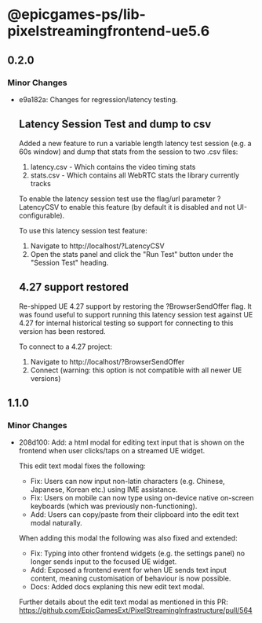 # @epicgames-ps/lib-pixelstreamingfrontend-ue5.6

## 0.2.0

### Minor Changes

- e9a182a: Changes for regression/latency testing.

    ## Latency Session Test and dump to csv

    Added a new feature to run a variable length latency test session (e.g. a 60s window)
    and dump that stats from the session to two .csv files:

    1. latency.csv - Which contains the video timing stats
    2. stats.csv - Which contains all WebRTC stats the library currently tracks

    To enable the latency session test use the flag/url parameter ?LatencyCSV
    to enable this feature (by default it is disabled and not UI-configurable).

    To use this latency session test feature:

    1. Navigate to http://localhost/?LatencyCSV
    2. Open the stats panel and click the "Run Test" button under the "Session Test" heading.

    ## 4.27 support restored

    Re-shipped UE 4.27 support by restoring the ?BrowserSendOffer flag.
    It was found useful to support running this latency session test against UE 4.27
    for internal historical testing so support for connecting to this version has been restored.

    To connect to a 4.27 project:

    1. Navigate to http://localhost/?BrowserSendOffer
    2. Connect (warning: this option is not compatible with all newer UE versions)

## 1.1.0

### Minor Changes

- 208d100: Add: a html modal for editing text input that is shown on the frontend when user clicks/taps on a streamed UE widget.

    This edit text modal fixes the following:

    - Fix: Users can now input non-latin characters (e.g. Chinese, Japanese, Korean etc.) using IME assistance.
    - Fix: Users on mobile can now type using on-device native on-screen keyboards (which was previously non-functioning).
    - Add: Users can copy/paste from their clipboard into the edit text modal naturally.

    When adding this modal the following was also fixed and extended:

    - Fix: Typing into other frontend widgets (e.g. the settings panel) no longer sends input to the focused UE widget.
    - Add: Exposed a frontend event for when UE sends text input content, meaning customisation of behaviour is now possible.
    - Docs: Added docs explaning this new edit text modal.

    Further details about the edit text modal as mentioned in this PR: https://github.com/EpicGamesExt/PixelStreamingInfrastructure/pull/564
